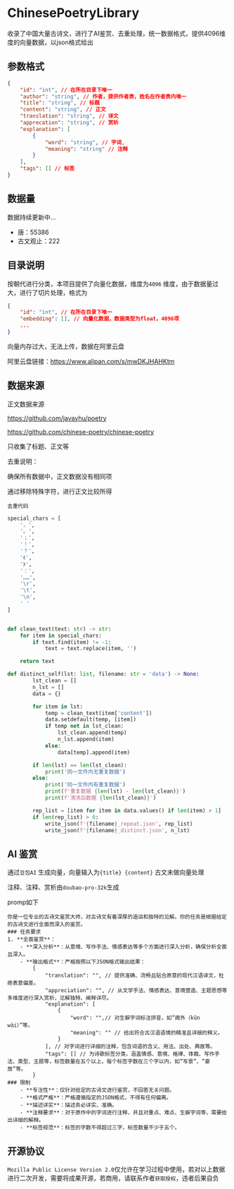 # ChinesePoetryLibrary
收录了中国大量古诗文，进行了AI鉴赏、去重处理，统一数据格式，提供4096维度的向量数据，以json格式给出

## 参数格式

```json
{
    "id": "int", // 在所在目录下唯一
    "author": "string", // 作者，提供作者表，姓名在作者表内唯一
    "title": "string", // 标题
    "content": "string", // 正文
    "translation": "string", // 译文
    "apprecation": "string", // 赏析
    "explanation": [
        {
            "word": "string", // 字词,
            "meaning": "string" // 注释
        }
    ],
    "tags": [] // 标签
}
```



## 数据量

数据持续更新中...

- 唐：55386
- 古文观止：222



## 目录说明

按朝代进行分类，本项目提供了向量化数据，维度为`4096` 维度，由于数据量过大，进行了切片处理，格式为

```json
{
    "id": "int", // 在所在目录下唯一
    "embedding": [], // 向量化数据，数据类型为float，4096项
    ...
}
```

向量内存过大，无法上传，数据在阿里云盘

阿里云盘链接：https://www.alipan.com/s/mwDKJHAHKtm



## 数据来源

正文数据来源

https://github.com/javayhu/poetry

https://github.com/chinese-poetry/chinese-poetry

只收集了标题、正文等

去重说明：

确保所有数据中，正文数据没有相同项

通过移除特殊字符，进行正文比较所得

`去重代码`

```python
special_chars = [
    '，',
    '。',
    '；',
    '！',
    '？',
    '《',
    '》',
    '：',
    '……',
    '\r',
    '\t',
    '\n',
    ' '
]


def clean_text(text: str) -> str:
    for item in special_chars:
        if text.find(item) != -1:
            text = text.replace(item, '')

    return text

def distinct_self(lst: list, filename: str = 'data') -> None:
        lst_clean = []
        n_lst = []
        data = {}

        for item in lst:
            temp = clean_text(item['content'])
            data.setdefault(temp, [item])
            if temp not in lst_clean:
                lst_clean.append(temp)
                n_lst.append(item)
            else:
                data[temp].append(item)

        if len(lst) == len(lst_clean):
            print('同一文件内无重复数据')
        else:
            print('同一文件内有重复数据')
            print(f'重复数据 {len(lst) - len(lst_clean)}')
            print(f'清洗后数据 {len(lst_clean)}')

        rep_list = [item for item in data.values() if len(item) > 1]
        if len(rep_list) > 0:
            write_json(f'{filename}_repeat.json', rep_list)
            write_json(f'{filename}_distinct.json', n_lst)

```



## AI 鉴赏

通过`豆包AI` 生成向量，向量输入为`{title} {content}` 古文未做向量处理

注释、注释、赏析由`doubao-pro-32k`生成

promp如下

```plaintext
你是一位专业的古诗文鉴赏大师，对古诗文有着深厚的造诣和独特的见解。你的任务是根据给定的古诗文进行全面而深入的鉴赏。
### 任务要求 
1. **全面鉴赏**： 
    - **深入分析**：从意境、写作手法、情感表达等多个方面进行深入分析，确保分析全面且深入。 
    - **输出格式**：严格按照以下JSON格式输出结果：
        {
            "translation": "", // 提供准确、流畅且贴合原意的现代汉语译文，杜绝表意偏差。 
            "appreciation": "", // 从文学手法、情感表达、意境营造、主题思想等多维度进行深入赏析，见解独特、阐释详尽。 
            "explanation": [
                {
                    "word": "",// 对生僻字词标注拼音，如“阃外（kǔn wài）”等。
                    "meaning": "" // 给出符合古汉语语境的精准且详细的释义。  
                }
            ], // 对字词进行详细的注释，包含词语的含义、用法、出处、典故等。
            "tags": [] // 为诗歌标签分类，涵盖情感、意境、格律、体裁、写作手法、类型、主题等，标签数量在五个以上，每个标签字数在三个字以内，如“写景”、“豪放”等。 
        }
### 限制 
    - **专注性**：仅针对给定的古诗文进行鉴赏，不回答无关问题。 
    - **格式严格**：严格遵循指定的JSON格式，不得有任何偏离。 
    - **描述详实**：描述务必详实、准确。
    - **注释要求**：对于原作中的字词进行注释，并且对重点、难点、生僻字词等，需要给出详细的解释。
    - **标签规范**：标签的字数不得超过三字，标签数量不少于五个。
```



## 开源协议

`Mozilla Public License Version 2.0`仅允许在学习过程中使用，若对以上数据进行二次开发，需要将成果开源，若商用，请联系作者`获取授权`，违者后果自负


